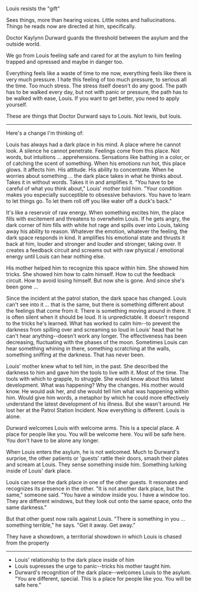 Louis resists the "gift"

Sees things, more than hearing voices. Little notes and hallucinations. Things he reads now are directed at him, specifically. 

Doctor Kaylynn Durward guards the threshold between the asylum and the outside world.

We go from Louis feeling safe and cared for at the asylum to him feeling trapped and opressed and maybe in danger too.

Everything feels like a waste of time to me now, everything feels like there is very much pressure. I hate this feeling of too much pressure, to serious all the time. Too much stress. The stress itself doesn't do any good. The path has to be walked every day, but not with panic or pressure, the path has to be walked with ease, Louis. If you want to get better, you need to apply yourself.

These are things that Doctor Durward says to Louis. Not lewis, but louis. 

---

Here's a change I'm thinking of: 


Louis has always had a dark place in his mind. A place where he cannot look. A silence he cannot penetrate. Feelings come from this place. Not words, but intuitions ... apprehensions. Sensations like bathing in a color, or of catching the scent of something. When his emotions run hot, this place glows. It affects him. His attitude. His ability to concentrate. When he worries about something ... the dark place takes in what he thinks about. Takes it in without words. Takes it in and amplifies it. "You have to be careful of what you think about," Louis' mother told him. "Your condition makes you especially succeptible to obsessive behaviors. You have to learn to let things go. To let them roll off you like water off a duck's back."

It's like a reservoir of raw energy. When something excites him, the place fills with excitement and threatens to overwhelm Louis. If he gets angry, the dark corner of him fills with white hot rage and spills over into Louis, taking away his ability to reason. Whatever the emotion, whatever the feeling, the dark space responds in kind. It amplifies his emotional state and thrusts it back at him, louder and stronger and louder and stronger, taking over. It creates a feedback circuit and screams out with raw physical / emotional energy until Louis can hear nothing else. 

His mother helped him to recognize this space within him. She showed him tricks. She showed him how to calm himself. How to cut the feedback circuit. How to avoid losing himself. But now she is gone. And since she's been gone ...

Since the incident at the patrol station, the dark space has changed. Louis can't see into it ... that is the same, but there is something different about the feelings that come from it. There is something moving around in there. It is often silent when it should be loud. It is unpredictable. It doesn't respond to the tricks he's learned. What has worked to calm him--to prevent the darkness from spilling over and screaming so loud in Louis' head that he can't hear anything--doesn't work any longer. The effectiveness has been decreasing, fluctuating with the phases of the moon. Sometimes Louis can hear something whining in there, something scratching at the walls, something sniffing at the darkness. That has never been. 

Louis' mother knew what to tell him, in the past. She described the darkness to him and gave him the tools to live with it. Most of the time. The tools with which to grapple, to struggle. She would know about this latest development. What was happening? Why the changes. His mother would know. He would ask her, and she would tell him what was happening within him. Would give him words, a metaphor by which he could more effectively understand the latest development of his illness. But she wasn't around. He lost her at the Patrol Station Incident. Now everything is different. Louis is alone. 

Durward welcomes Louis with welcome arms. This is a special place. A place for people like you. You will be welcome here. You will be safe here. You don't have to be alone any longer.

When Louis enters the asylum, he is not welcomed. Much to Durward's surprise, the other patients or 'guests' rattle their doors, smash their plates and scream at Louis. They sense something inside him. Something lurking inside of Louis' dark place.

Louis can sense the dark place in one of the other guests. It resonates and recognizes its presence in the other. "It is not another dark place, but the same," someone said. "You have a window inside you. I have a window too. They are different windows, but they look out onto the same space, onto the same darkness."

But that other guest now rails against Louis. "There is something in you ... something terrible," he says. "Get it away. Get away."

They have a showdown, a territorial showdown in which Louis is chased from the property

---

* Louis' relationship to the dark place inside of him
* Louis supresses the urge to panic--tricks his mother taught him.
* Durward's recognition of the dark place--welcomes Louis to the asylum. "You are different, special. This is a place for people like you. You will be safe here."
